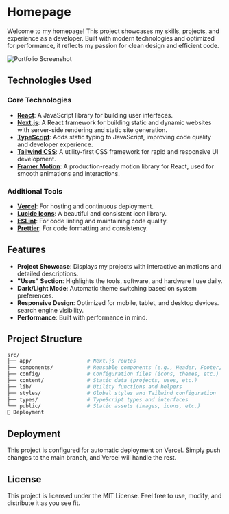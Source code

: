 # Homepage

Welcome to my homepage! This project showcases my skills, projects, and
experience as a developer. Built with modern technologies and optimized for
performance, it reflects my passion for clean design and efficient code.

![Portfolio Screenshot](public/screenshot.png)

## Technologies Used

### Core Technologies

- **[React](https://reactjs.org/)**: A JavaScript library for building user
  interfaces.
- **[Next.js](https://nextjs.org/)**: A React framework for building static and
  dynamic websites with server-side rendering and static site generation.
- **[TypeScript](https://www.typescriptlang.org/)**: Adds static typing to
  JavaScript, improving code quality and developer experience.
- **[Tailwind CSS](https://tailwindcss.com/)**: A utility-first CSS framework
  for rapid and responsive UI development.
- **[Framer Motion](https://www.framer.com/motion/)**: A production-ready motion
  library for React, used for smooth animations and interactions.

### Additional Tools

- **[Vercel](https://vercel.com/)**: For hosting and continuous deployment.
- **[Lucide Icons](https://lucide.dev/)**: A beautiful and consistent icon
  library.
- **[ESLint](https://eslint.org/)**: For code linting and maintaining code
  quality.
- **[Prettier](https://prettier.io/)**: For code formatting and consistency.

## Features

- **Project Showcase**: Displays my projects with interactive animations and
  detailed descriptions.
- **"Uses" Section**: Highlights the tools, software, and hardware I use daily.
- **Dark/Light Mode**: Automatic theme switching based on system preferences.
- **Responsive Design**: Optimized for mobile, tablet, and desktop devices.
  search engine visibility.
- **Performance**: Built with performance in mind.

## Project Structure

```bash
src/
├── app/                  # Next.js routes
├── components/           # Reusable components (e.g., Header, Footer, Cards)
├── config/               # Configuration files (icons, themes, etc.)
├── content/              # Static data (projects, uses, etc.)
├── lib/                  # Utility functions and helpers
├── styles/               # Global styles and Tailwind configuration
├── types/                # TypeScript types and interfaces
└── public/               # Static assets (images, icons, etc.)
🚀 Deployment
```

## Deployment

This project is configured for automatic deployment on Vercel. Simply push
changes to the main branch, and Vercel will handle the rest.

## License

This project is licensed under the MIT License. Feel free to use, modify, and
distribute it as you see fit.
